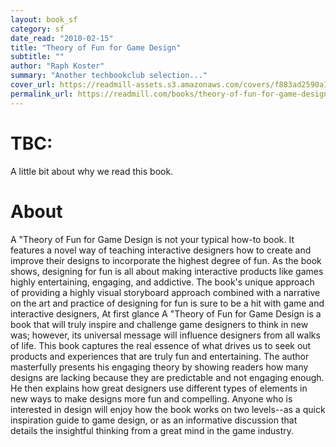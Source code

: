 ```yaml
---
layout: book_sf
category: sf
date_read: "2010-02-15"
title: "Theory of Fun for Game Design"
subtitle: ""
author: "Raph Koster"
summary: "Another techbookclub selection..."
cover_url: https://readmill-assets.s3.amazonaws.com/covers/f883ad2590a1debd1904038b2f1ddd6e-original.png?1332519210
permalink_url: https://readmill.com/books/theory-of-fun-for-game-design
---
```


# TBC:
A little bit about why we read this book.

# About
A &quot;Theory of Fun for Game Design is not your typical how-to book. It features a novel way of teaching interactive designers how to create and improve their designs to incorporate the highest degree of fun. As the book shows, designing for fun is all about making interactive products like games highly entertaining, engaging, and addictive. The book's unique approach of providing a highly visual storyboard approach combined with a narrative on the art and practice of designing for fun is sure to be a hit with game and interactive designers, At first glance A &quot;Theory of Fun for Game Design is a book that will truly inspire and challenge game designers to think in new was; however, its universal message will influence designers from all walks of life. This book captures the real essence of what drives us to seek out products and experiences that are truly fun and entertaining. The author masterfully presents his engaging theory by showing readers how many designs are lacking because they are predictable and not engaging enough. He then explains how great designers use different types of elements in new ways to make designs more fun and compelling. Anyone who is interested in design will enjoy how the book works on two levels--as a quick inspiration guide to game design, or as an informative discussion that details the insightful thinking from a great mind in the game industry.
